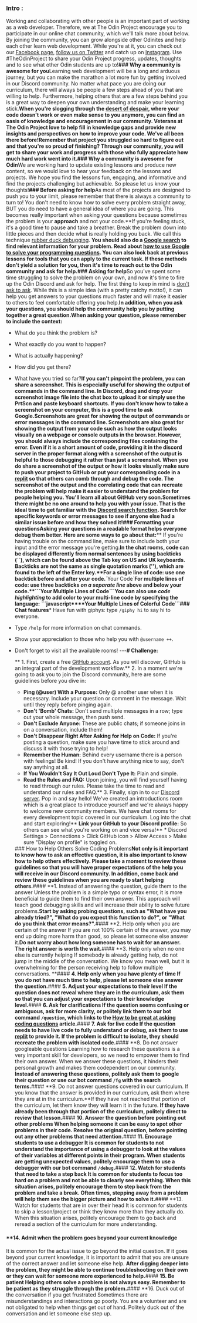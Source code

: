 ### Intro :
>
Working and collaborating with other people is an important part of working as a web developer. Therefore, we at The Odin Project encourage you to participate in our online chat community, which we'll talk more about below. By joining the community, you can grow alongside other Odinites and help each other learn web development. While you're at it, you can check out our [Facebook page](https://www.facebook.com/theodinproject/), [follow us on Twitter](https://twitter.com/TheOdinProject) and catch up on [Instagram](https://www.instagram.com/theodinproject/). Use #TheOdinProject to share your Odin Project progress, updates, thoughts and to see what other Odin students are up to!**### Why a community is awesome for you**Learning web development will be a long and arduous journey, but you can make the marathon a lot more fun by getting involved in our Discord community. No matter what pace you are doing our curriculum, there will always be people a few steps ahead of you that are willing to help. Furthermore, helping others that are a few steps behind you is a great way to deepen your own understanding and make your learning stick.**When you're slogging through the [desert of despair](https://www.thinkful.com/blog/why-learning-to-code-is-so-damn-hard/), where your code doesn't work or even make sense to you anymore, you can find an oasis of knowledge and encouragement in our community. Veterans at The Odin Project love to help fill in knowledge gaps and provide new insights and perspectives on how to improve your code. We've all been there before!**Remember that project you struggled so hard to figure out and that you're so proud of finishing? Through our community, you will get to share your work and progress with those who fully appreciate how much hard work went into it.**### Why a community is awesome for Odin**We are working hard to update existing lessons and produce new content, so we would love to hear your feedback on the lessons and projects. We hope you find the lessons fun, engaging, and informative and find the projects challenging but achievable. So please let us know your thoughts!**### Before asking for help**As most of the projects are designed to push you to your limit, please remember that there is always a community to turn to! You don't need to know how to solve every problem straight away, BUT you do need to have a general idea of where you are going. This becomes really important when asking your questions because sometimes the problem is your **approach** and not your code.**If you're feeling stuck, it's a good time to pause and take a breather. Break the problem down into little pieces and then decide what is really holding you back. We call this technique [rubber duck debugging](https://en.wikipedia.org/wiki/Rubber_duck_debugging). **You should also do a [Google search](https://www.google.com/) to find relevant information for your problem. Read about [how to use Google to solve your programming questions](https://codinginflow.com/google-programming-questions). You can also look back at previous lessons for tools that you can apply to the current task. **If these methods don't yield a solution for you, then it's time to reach out to the Odin community and ask for help.**### Asking for help**So you've spent some time struggling to solve the problem on your own, and now it's time to fire up the Odin Discord and ask for help. The first thing to keep in mind is [don't ask to ask](https://dontasktoask.com/). While this is a simple idea (with a pretty catchy motto!), it can help you get answers to your questions much faster and will make it easier to others to feel comfortable offering you help.**In addition, when you ask your questions, you should help the community help you by putting together a great question.**When asking your question, please remember to include the context:****
* What do you think the problem is?
* What exactly do you want to happen?
* What is actually happening?
* How did you get there?
* What have you tried so far?**If you can't pinpoint the problem, you can share a **screenshot**. This is especially useful for showing the output of commands in the command line. In Discord, drag and drop your screenshot image file into the chat box to upload it or simply use the PrtScn and paste keyboard shortcuts. If you don't know how to take a screenshot on your computer, this is a good time to ask Google.**Screenshots are great for showing the output of commands or error messages in the command line. Screenshots are also great for showing the output from your code such as how the output looks visually on a webpage or console outputs in the browser. However, you should always include the corresponding files containing the error. Even if it is a short amount of code, providing it in the discord server in the proper format along with a screenshot of the output is helpful to those debugging it rather than just a screenshot. When you do share a screenshot of the output or how it looks visually make sure to push your project to GitHub or put your corresponding code in a [replit](https://replit.com) so that others can comb through and debug the code. The screenshot of the output and the correlating code that can recreate the problem will help make it easier to understand the problem for people helping you. You'll learn all about GitHub very soon.**Sometimes there might be no one around to help you with your issue. That is the ideal time to get familiar with the [Discord search function](https://support.discordapp.com/hc/en-us/articles/115000468588-Using-Search). Search for specific keywords or error messages to see if anyone else had a similar issue before and how they solved it!**### Formatting your questions**Asking your questions in a readable format helps everyone debug them better. Here are some ways to go about that:****
If you're having trouble on the command line, make sure to include both your input and the error message you're getting.**In the chat rooms, code can be displayed differently from normal sentences by using **backticks** (\`\`), which can be found above the Tab key on US and UK keyboards. Backticks are not the same as single quotation marks (''), which are found to the left of the Enter key.****For a single line of code:** use one backtick before and after your code.**\`Your Code\`****For multiple lines of code:** use three backticks _on a separate line_ above and below your code.**\`\`\`**Your Multiple Lines of Code**\`\`\`**You can also use _code highlighting_ to add color to your multi-line code by specifying the language:****
\`\`\`**javascript****Your Multiple Lines of Colorful Code**\`\`\`**### Chat features*** Have fun with giphys: type `/giphy hi` to say hi to everyone.
* Type `/help` for more information on chat commands.
* Show your appreciation to those who help you with `@username ++`.
* Don't forget to visit all the available rooms!
---**# Challenge:**<div class="lesson-content__panel" markdown="1">**  1. First, create a free [GitHub account](https://github.com/join). As you will discover, GitHub is an integral part of the development workflow.**  2. In a moment we're going to ask you to join the Discord community, here are some guidelines before you dive in: 
  
     * **Ping (@user) With a Purpose:** Only @ another user when it is necessary. Include your question or comment in the message. Wait until they reply before pinging again.	
     * **Don't 'Bomb' Chats:** Don't send multiple messages in a row; type out your whole message, then push send.	
     * **Don't Exclude Anyone:**	These are public chats; if someone joins in on a conversation, include them!		
     * **Don't Disappear Right After Asking for Help on Code:** If you're posting a question, make sure you have time to stick around and discuss it with those trying to help!
     * **Remember the Human:** Behind every username there is a person with feelings! Be kind! If you don't have anything nice to say, don't say anything at all. 
     * **If You Wouldn't Say It Out Loud Don't Type It:** Plain and simple.
     * **Read the Rules and FAQ:** Upon joining, you will find yourself having to read through our rules. Please take the time to read and understand our rules and FAQ.**  3. Finally, sign in to our [Discord server](https://discord.gg/fbFCkYabZB). Pop in and say hello! We've created an introductions room which is a great place to introduce yourself and we're always happy to welcome new community members. We have chat rooms for every development topic covered in our curriculum. Log into the chat and start exploring!**     **Link your GitHub to your Discord profile:** So others can see what you're working on and vice versa!**     * Discord Settings > Connections > Click GitHub icon > Allow Access > Make sure "Display on profile" is toggled on.**</div>**### How to Help Others Solve Coding Problems**Not only is it important to know how to ask an effective question, it is also important to know how to help others effectively. Please take a moment to review these guidelines so that you will have proper expectations of the help you will receive in our Discord community. In addition, come back and review these guidelines when you are ready to start helping others.**#### **1. Instead of answering the question, guide them to the answer
Unless the problem is a simple typo or syntax error, it is more beneficial to guide them to find their own answer. This approach will teach good debugging skills and will increase their ability to solve future problems.**Start by asking probing questions, such as "What have you already tried?", "What do you expect this function to do?", or "What do you think that error means?".**#### **2. Help only when you are certain of the answer
If you are not 100% certain of the answer, you may end up doing more harm than good, so please let someone else answer it.**Do not worry about how long someone has to wait for an answer. The right answer is worth the wait.**#### **3. Help only when no one else is currently helping
If somebody is already getting help, do not jump in the middle of the conversation. We know you mean well, but it is overwhelming for the person receiving help to follow multiple conversations. **#### **4. Help only when you have plenty of time
If you do not have much time to help, please let someone else answer the question.**#### **5. Adjust your expectations to their level
If the question does not reveal where they are in the curriculum, ask them so that you can adjust your expectations to their knowledge level.**#### **6. Ask for clarifications
If the question seems confusing or ambiguous, ask for more clarity, or politely link them to our bot command `/question`, which links to the [How to be great at asking coding questions](https://medium.com/@gordon_zhu/how-to-be-great-at-asking-questions-e37be04d0603) article.**#### **7. Ask for live code
If the question needs to have live code to fully understand or debug, ask them to use [replit](https://replit.com) to provide it. If the problem is difficult to isolate, they should recreate the problem with isolated code.**#### **8. Do not answer googleable questions
Learning how to research these questions is a very important skill for developers, so we need to empower them to find their own answer. When we answer these questions, it hinders their personal growth and makes them codependent on our community. **Instead of answering these questions, politely ask them to google their question or use our bot command `/fg` with the search terms.**#### **9. Do not answer questions covered in our curriculum.
If you know that the answer is provided in our curriculum, ask them where they are at in the curriculum.**If they have not reached that portion of the curriculum, let them know they will learn it in the future. **If they have already been through that portion of the curriculum, politely direct to review that lesson.**#### **10. Answer the question before pointing out other problems
When helping someone it can be easy to spot other problems in their code. Resolve the original question, before pointing out any other problems that need attention.**#### **11. Encourage students to use a debugger
It is common for students to not understand the importance of using a debugger to look at the values of their variables at different points in their program. When students are getting unexpected values, politely encourage them to use a debugger with our bot command `/debug`.**#### **12. Watch for students that need to take a step back
It is common for students to focus too hard on a problem and not be able to clearly see everything. When this situation arises, politely encourage them to step back from the problem and take a break. Often times, stepping away from a problem will help them see the bigger picture and how to solve it.**#### **13. Watch for students that are in over their head
It is common for students to skip a lesson/project or think they know more than they actually do. When this situation arises, politely encourage them to go back and reread a section of the curriculum for more understanding.
  
#### **14. Admit when the problem goes beyond your current knowledge
It is common for the actual issue to go beyond the initial question. If it goes beyond your current knowledge, it is important to admit that you are unsure of the correct answer and let someone else help. **After digging deeper into the problem, they might be able to continue troubleshooting on their own or they can wait for someone more experienced to help.**#### **15. Be patient
Helping others solve a problem is not always easy. Remember to be patient as they struggle through the problem.**#### **16. Duck out of the conversation if you get frustrated
Sometimes there are misunderstandings and interactions go poorly. You are a volunteer and are not obligated to help when things get out of hand. Politely duck out of the conversation and let someone else step up.
